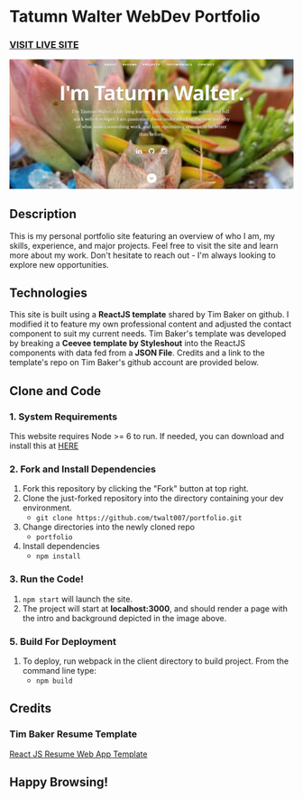 # Tatumn Walter WebDev Portfolio

### <a href="https://twalt007.com/">VISIT LIVE SITE</a> 

![Portfolio Home](resume-screenshot.jpg?raw=true "ReactJS Resume Website")

## Description
This is my personal portfolio site featuring an overview of who I am, my skills, experience, and major projects. Feel free to visit the site and learn more about my work. Don't hesitate to reach out - I'm always looking to explore new opportunities. 

## Technologies
This site is built using a **ReactJS template** shared by Tim Baker on github. I modified it to feature my own professional content and adjusted the contact component to suit my current needs. Tim Baker's template was developed by breaking a **Ceevee template by Styleshout** into the ReactJS components with data fed from a **JSON File**. Credits and a link to the template's repo on Tim Baker's github account are provided below. 

## Clone and Code
### 1. System Requirements
This website requires Node >= 6 to run.  If needed, you can download and install this at <a href="https://nodejs.org/en/download/">HERE</a>

### 2. Fork and Install Dependencies
1. Fork this repository by clicking the "Fork" button at top right.
2. Clone the just-forked repository into the directory containing your dev environment.
    - `git clone https://github.com/twalt007/portfolio.git`
3. Change directories into the newly cloned repo
    - `portfolio`
4. Install dependencies 
    - `npm install`

### 3. Run the Code!
1. `npm start` will launch the site. 
2. The project will start at **localhost:3000**, and should render a page with the intro and background depicted in the image above.

### 5. Build For Deployment
1. To deploy, run webpack in the client directory to build project. From the command line type:
    - `npm build`

## Credits
### Tim Baker Resume Template
<a href="https://github.com/tbakerx/react-resume-template">React JS Resume Web App Template</a>

## Happy Browsing!